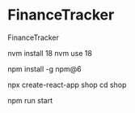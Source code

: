 # FinanceTracker
FinanceTracker



nvm install 18
nvm use 18

npm install -g npm@6

npx create-react-app shop
cd shop

npm run start


